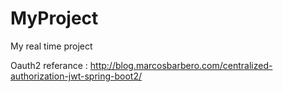 # MyProject
My real time project


Oauth2 referance : http://blog.marcosbarbero.com/centralized-authorization-jwt-spring-boot2/
